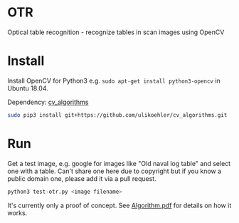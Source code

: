 # OTR
Optical table recognition - recognize tables in scan images using OpenCV

# Install

Install OpenCV for Python3 e.g. `sudo apt-get install python3-opencv` in Ubuntu 18.04.

Dependency: [cv_algorithms](https://github.com/ulikoehler/cv_algorithms)
```sh
sudo pip3 install git+https://github.com/ulikoehler/cv_algorithms.git
```

# Run

Get a test image, e.g. google for images like "Old naval log table" and select one with a table. Can't share one here due to copyright but if you know a public domain one, please add it via a pull request.

```sh
python3 test-otr.py <image filename>
```

It's currently only a proof of concept. See [Algorithm.pdf](https://github.com/ulikoehler/OTR/blob/master/doc/Algorithm.pdf) for details on how it works.
